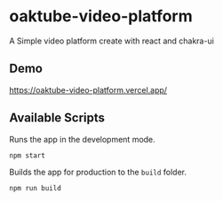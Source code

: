 # oaktube-video-platform
A Simple video platform create with react and chakra-ui


## Demo
https://oaktube-video-platform.vercel.app/


## Available Scripts
Runs the app in the development mode.
```
npm start
```

Builds the app for production to the `build` folder.
```
npm run build
```


